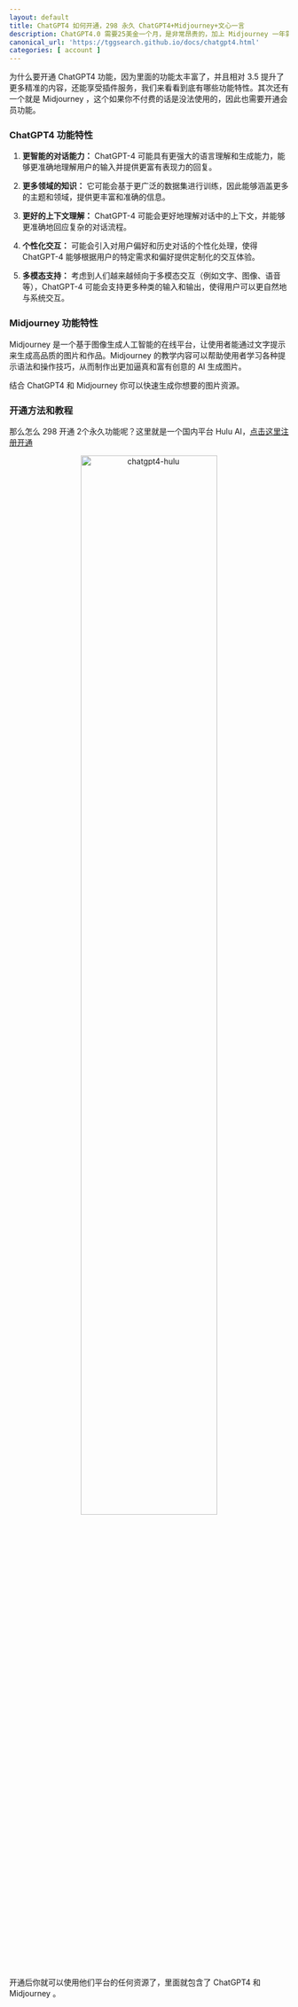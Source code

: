 ```yaml
---
layout: default
title: ChatGPT4 如何开通，298 永久 ChatGPT4+Midjourney+文心一言
description: ChatGPT4.0 需要25美金一个月，是非常昂贵的，加上 Midjourney 一年需要花不少费用，但是现在你只需要 298元，就可以拿到永久的会员，还能享受文心一言。
canonical_url: 'https://tggsearch.github.io/docs/chatgpt4.html'
categories: [ account ]
---
```

为什么要开通 ChatGPT4 功能，因为里面的功能太丰富了，并且相对 3.5 提升了更多精准的内容，还能享受插件服务，我们来看看到底有哪些功能特性。其次还有一个就是 Midjourney ，这个如果你不付费的话是没法使用的，因此也需要开通会员功能。

### ChatGPT4 功能特性
1. **更智能的对话能力：** ChatGPT-4 可能具有更强大的语言理解和生成能力，能够更准确地理解用户的输入并提供更富有表现力的回复。

2. **更多领域的知识：** 它可能会基于更广泛的数据集进行训练，因此能够涵盖更多的主题和领域，提供更丰富和准确的信息。

3. **更好的上下文理解：** ChatGPT-4 可能会更好地理解对话中的上下文，并能够更准确地回应复杂的对话流程。

4. **个性化交互：** 可能会引入对用户偏好和历史对话的个性化处理，使得 ChatGPT-4 能够根据用户的特定需求和偏好提供定制化的交互体验。

5. **多模态支持：** 考虑到人们越来越倾向于多模态交互（例如文字、图像、语音等），ChatGPT-4 可能会支持更多种类的输入和输出，使得用户可以更自然地与系统交互。

### Midjourney 功能特性
Midjourney 是一个基于图像生成人工智能的在线平台，让使用者能通过文字提示来生成高品质的图片和作品。Midjourney 的教学内容可以帮助使用者学习各种提示语法和操作技巧，从而制作出更加逼真和富有创意的 AI 生成图片。

结合 ChatGPT4 和 Midjourney 你可以快速生成你想要的图片资源。

### 开通方法和教程
那么怎么 298 开通 2个永久功能呢？这里就是一个国内平台 Hulu AI，[点击这里注册开通](./302.html?target=https://h5.cxyhub.com/?invitation=mQs3D2)

<div align=center>
    <img alt="chatgpt4-hulu" src="https://cdn.jsdelivr.net/gh/tggsearch/tggSearch.github.io/assets/img/chatgpt4-hulu.webp" class="page-img" width="70%"/>
</div>

开通后你就可以使用他们平台的任何资源了，里面就包含了 ChatGPT4 和 Midjourney 。
